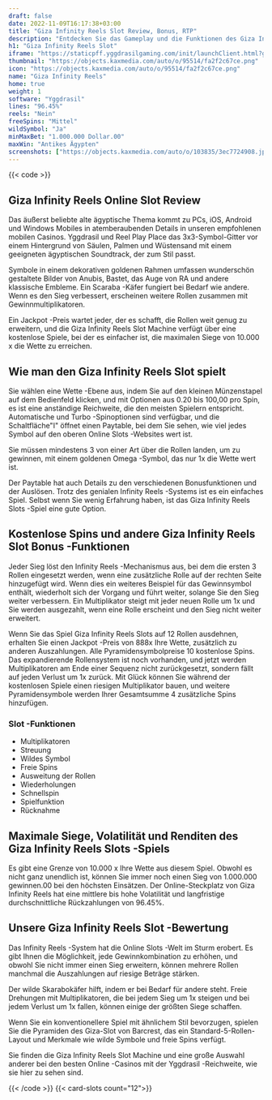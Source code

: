 ```yaml
---
draft: false
date: 2022-11-09T16:17:38+03:00
title: "Giza Infinity Reels Slot Review, Bonus, RTP"
description: "Entdecken Sie das Gameplay und die Funktionen des Giza Infinity Reels Online Slot hier bei. Wir zeigen auch, wo wir die besten Casino -Boni finden können."
h1: "Giza Infinity Reels Slot"
iframe: "https://staticpff.yggdrasilgaming.com/init/launchClient.html?gameid=1022&filePrefix=debug_"
thumbnail: "https://objects.kaxmedia.com/auto/o/95514/fa2f2c67ce.png"
icon: "https://objects.kaxmedia.com/auto/o/95514/fa2f2c67ce.png"
name: "Giza Infinity Reels"
home: true
weight: 1
software: "Yggdrasil"
lines: "96.45%"
reels: "Nein"
freeSpins: "Mittel"
wildSymbol: "Ja"
minMaxBet: "1.000.000 Dollar.00"
maxWin: "Antikes Ägypten"
screenshots: ["https://objects.kaxmedia.com/auto/o/103835/3ec7724908.jpeg"]
---
```


{{< code >}}<h2>Giza Infinity Reels Online Slot Review</h2><p>Das äußerst beliebte alte ägyptische Thema kommt zu PCs, iOS, Android und Windows Mobiles in atemberaubenden Details in unseren empfohlenen mobilen Casinos. Yggdrasil und Reel Play Place das 3x3-Symbol-Gitter vor einem Hintergrund von Säulen, Palmen und Wüstensand mit einem geeigneten ägyptischen Soundtrack, der zum Stil passt.</p><p>Symbole in einem dekorativen goldenen Rahmen umfassen wunderschön gestaltete Bilder von Anubis, Bastet, das Auge von RA und andere klassische Embleme. Ein Scaraba -Käfer fungiert bei Bedarf wie andere. Wenn es den Sieg verbessert, erscheinen weitere Rollen zusammen mit Gewinnmultiplikatoren.</p><p>Ein Jackpot -Preis wartet jeder, der es schafft, die Rollen weit genug zu erweitern, und die Giza Infinity Reels Slot Machine verfügt über eine kostenlose Spiele, bei der es einfacher ist, die maximalen Siege von 10.000 x die Wette zu erreichen.</p><h2>Wie man den Giza Infinity Reels Slot spielt</h2><p>Sie wählen eine Wette -Ebene aus, indem Sie auf den kleinen Münzenstapel auf dem Bedienfeld klicken, und mit Optionen aus 0.20 bis 100,00 pro Spin, es ist eine anständige Reichweite, die den meisten Spielern entspricht. Automatische und Turbo -Spinoptionen sind verfügbar, und die Schaltfläche"I" öffnet einen Paytable, bei dem Sie sehen, wie viel jedes Symbol auf den oberen Online Slots -Websites wert ist.</p><p>Sie müssen mindestens 3 von einer Art über die Rollen landen, um zu gewinnen, mit einem goldenen Omega -Symbol, das nur 1x die Wette wert ist.</p><p>Der Paytable hat auch Details zu den verschiedenen Bonusfunktionen und der Auslösen. Trotz des genialen Infinity Reels -Systems ist es ein einfaches Spiel. Selbst wenn Sie wenig Erfahrung haben, ist das Giza Infinity Reels Slots -Spiel eine gute Option.</p><h2>Kostenlose Spins und andere Giza Infinity Reels Slot Bonus -Funktionen</h2><p>Jeder Sieg löst den Infinity Reels -Mechanismus aus, bei dem die ersten 3 Rollen eingesetzt werden, wenn eine zusätzliche Rolle auf der rechten Seite hinzugefügt wird. Wenn dies ein weiteres Beispiel für das Gewinnsymbol enthält, wiederholt sich der Vorgang und führt weiter, solange Sie den Sieg weiter verbessern. Ein Multiplikator steigt mit jeder neuen Rolle um 1x und Sie werden ausgezahlt, wenn eine Rolle erscheint und den Sieg nicht weiter erweitert.</p><p>Wenn Sie das Spiel Giza Infinity Reels Slots auf 12 Rollen ausdehnen, erhalten Sie einen Jackpot -Preis von 888x Ihre Wette, zusätzlich zu anderen Auszahlungen. Alle Pyramidensymbolpreise 10 kostenlose Spins. Das expandierende Rollensystem ist noch vorhanden, und jetzt werden Multiplikatoren am Ende einer Sequenz nicht zurückgesetzt, sondern fällt auf jeden Verlust um 1x zurück. Mit Glück können Sie während der kostenlosen Spiele einen riesigen Multiplikator bauen, und weitere Pyramidensymbole werden Ihrer Gesamtsumme 4 zusätzliche Spins hinzufügen.</p><h3>
Slot -Funktionen</h3><ul>
<li></span>
Multiplikatoren</li>
<li></span>
Streuung</li>
<li></span>
Wildes Symbol</li>
<li></span>
Freie Spins</li>
<li></span>
Ausweitung der Rollen</li>
<li></span>
Wiederholungen</li>
<li></span>
Schnellspin</li>
<li></span>
Spielfunktion</li>
<li></span>
Rücknahme</li></ul><h2>Maximale Siege, Volatilität und Renditen des Giza Infinity Reels Slots -Spiels</h2><p>Es gibt eine Grenze von 10.000 x Ihre Wette aus diesem Spiel. Obwohl es nicht ganz unendlich ist, können Sie immer noch einen Sieg von 1.000.000 gewinnen.00 bei den höchsten Einsätzen. Der Online-Steckplatz von Giza Infinity Reels hat eine mittlere bis hohe Volatilität und langfristige durchschnittliche Rückzahlungen von 96.45%.</p><h2>Unsere Giza Infinity Reels Slot -Bewertung</h2><p>Das Infinity Reels -System hat die Online Slots -Welt im Sturm erobert. Es gibt Ihnen die Möglichkeit, jede Gewinnkombination zu erhöhen, und obwohl Sie nicht immer einen Sieg erweitern, können mehrere Rollen manchmal die Auszahlungen auf riesige Beträge stärken.</p><p>Der wilde Skarabokäfer hilft, indem er bei Bedarf für andere steht. Freie Drehungen mit Multiplikatoren, die bei jedem Sieg um 1x steigen und bei jedem Verlust um 1x fallen, können einige der größten Siege schaffen.</p><p>Wenn Sie ein konventionellere Spiel mit ähnlichem Stil bevorzugen, spielen Sie die Pyramiden des Giza-Slot von Barcrest, das ein Standard-5-Rollen-Layout und Merkmale wie wilde Symbole und freie Spins verfügt.</p><p>Sie finden die Giza Infinity Reels Slot Machine und eine große Auswahl anderer bei den besten Online -Casinos mit der Yggdrasil -Reichweite, wie sie hier zu sehen sind.</p>{{< /code >}}
{{< card-slots count="12">}}